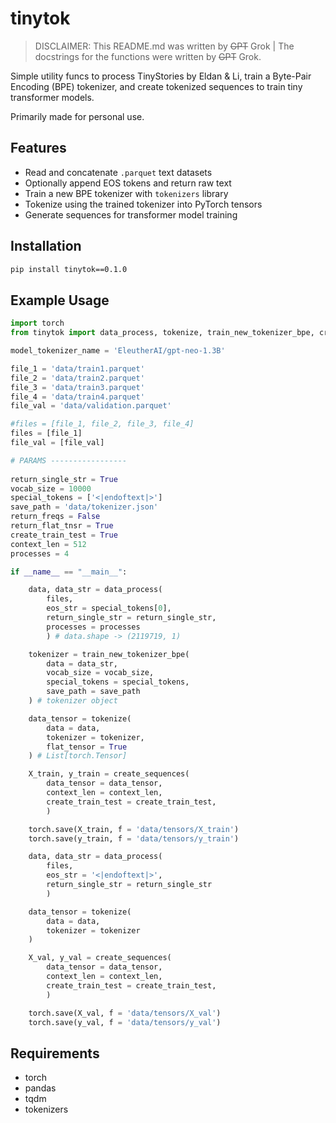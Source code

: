 # tinytok

> DISCLAIMER: This README.md was written by ~~GPT~~ Grok | The docstrings for the functions were written by ~~GPT~~ Grok.

Simple utility funcs to process TinyStories by Eldan & Li, train a Byte-Pair Encoding (BPE) tokenizer, and create tokenized sequences to train tiny transformer models.

Primarily made for personal use.

## Features

- Read and concatenate `.parquet` text datasets
- Optionally append EOS tokens and return raw text
- Train a new BPE tokenizer with `tokenizers` library
- Tokenize using the trained tokenizer into PyTorch tensors
- Generate sequences for transformer model training

## Installation

```bash
pip install tinytok==0.1.0
```

## Example Usage

```python
import torch
from tinytok import data_process, tokenize, train_new_tokenizer_bpe, create_sequences

model_tokenizer_name = 'EleutherAI/gpt-neo-1.3B'

file_1 = 'data/train1.parquet'
file_2 = 'data/train2.parquet'
file_3 = 'data/train3.parquet'
file_4 = 'data/train4.parquet'
file_val = 'data/validation.parquet'

#files = [file_1, file_2, file_3, file_4]
files = [file_1]
file_val = [file_val]

# PARAMS -----------------
 
return_single_str = True
vocab_size = 10000
special_tokens = ['<|endoftext|>']
save_path = 'data/tokenizer.json'
return_freqs = False
return_flat_tnsr = True
create_train_test = True
context_len = 512
processes = 4

if __name__ == "__main__":

    data, data_str = data_process(
        files, 
        eos_str = special_tokens[0],
        return_single_str = return_single_str,
        processes = processes
        ) # data.shape -> (2119719, 1)

    tokenizer = train_new_tokenizer_bpe(
        data = data_str,
        vocab_size = vocab_size,
        special_tokens = special_tokens,
        save_path = save_path
    ) # tokenizer object

    data_tensor = tokenize(
        data = data,
        tokenizer = tokenizer,
        flat_tensor = True
    ) # List[torch.Tensor]

    X_train, y_train = create_sequences(
        data_tensor = data_tensor, 
        context_len = context_len,
        create_train_test = create_train_test,
        )

    torch.save(X_train, f = 'data/tensors/X_train')
    torch.save(y_train, f = 'data/tensors/y_train')

    data, data_str = data_process(
        files, 
        eos_str = '<|endoftext|>',
        return_single_str = return_single_str
        )  

    data_tensor = tokenize(
        data = data,
        tokenizer = tokenizer
    )

    X_val, y_val = create_sequences(
        data_tensor = data_tensor, 
        context_len = context_len,
        create_train_test = create_train_test,
        )

    torch.save(X_val, f = 'data/tensors/X_val')
    torch.save(y_val, f = 'data/tensors/y_val')
```

## Requirements

- torch
- pandas
- tqdm
- tokenizers